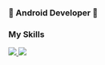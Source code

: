 ### 🌱 Android Developer 🌱

### My Skills
<span>
  <a href="https://www.instagram.com/6unoyunr/">
    <img src="https://img.shields.io/badge/Android-3DDC84?style=flat-square&logo=Android&logoColor=white"/>  
    <img src="https://img.shields.io/badge/Kotlin-3DDC84?style=flat-square&logo=Android&logoColor=white"/>  
  </a>
</span>



<!--
**Rure00/Rure00** is a ✨ _special_ ✨ repository because its `README.md` (this file) appears on your GitHub profile.

Here are some ideas to get you started:

- 🔭 I’m currently working on ...
- 🌱 I’m currently learning ...
- 👯 I’m looking to collaborate on ...
- 🤔 I’m looking for help with ...
- 💬 Ask me about ...
- 📫 How to reach me: ...
- 😄 Pronouns: ...
- ⚡ Fun fact: ...
-->
